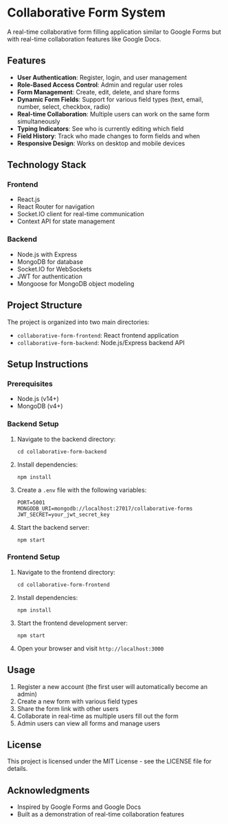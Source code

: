 # Collaborative Form System

A real-time collaborative form filling application similar to Google Forms but with real-time collaboration features like Google Docs.

## Features

- **User Authentication**: Register, login, and user management
- **Role-Based Access Control**: Admin and regular user roles
- **Form Management**: Create, edit, delete, and share forms
- **Dynamic Form Fields**: Support for various field types (text, email, number, select, checkbox, radio)
- **Real-time Collaboration**: Multiple users can work on the same form simultaneously
- **Typing Indicators**: See who is currently editing which field
- **Field History**: Track who made changes to form fields and when
- **Responsive Design**: Works on desktop and mobile devices

## Technology Stack

### Frontend
- React.js
- React Router for navigation
- Socket.IO client for real-time communication
- Context API for state management

### Backend
- Node.js with Express
- MongoDB for database
- Socket.IO for WebSockets
- JWT for authentication
- Mongoose for MongoDB object modeling

## Project Structure

The project is organized into two main directories:

- `collaborative-form-frontend`: React frontend application
- `collaborative-form-backend`: Node.js/Express backend API

## Setup Instructions

### Prerequisites
- Node.js (v14+)
- MongoDB (v4+)

### Backend Setup
1. Navigate to the backend directory:
   ```
   cd collaborative-form-backend
   ```

2. Install dependencies:
   ```
   npm install
   ```

3. Create a `.env` file with the following variables:
   ```
   PORT=5001
   MONGODB_URI=mongodb://localhost:27017/collaborative-forms
   JWT_SECRET=your_jwt_secret_key
   ```

4. Start the backend server:
   ```
   npm start
   ```

### Frontend Setup
1. Navigate to the frontend directory:
   ```
   cd collaborative-form-frontend
   ```

2. Install dependencies:
   ```
   npm install
   ```

3. Start the frontend development server:
   ```
   npm start
   ```

4. Open your browser and visit `http://localhost:3000`

## Usage

1. Register a new account (the first user will automatically become an admin)
2. Create a new form with various field types
3. Share the form link with other users
4. Collaborate in real-time as multiple users fill out the form
5. Admin users can view all forms and manage users

## License

This project is licensed under the MIT License - see the LICENSE file for details.

## Acknowledgments

- Inspired by Google Forms and Google Docs
- Built as a demonstration of real-time collaboration features 